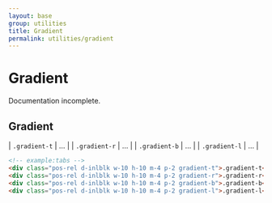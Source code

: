 ```yaml
---
layout: base
group: utilities
title: Gradient
permalink: utilities/gradient
---
```


# Gradient

<p class="hint hint--negative">Documentation incomplete.</p>

## Gradient

| `.gradient-t` | … |
| `.gradient-r` | … |
| `.gradient-b` | … |
| `.gradient-l` | … |

```html
<!-- example:tabs -->
<div class="pos-rel d-inlblk w-10 h-10 m-4 p-2 gradient-t">.gradient-t</div>
<div class="pos-rel d-inlblk w-10 h-10 m-4 p-2 gradient-r">.gradient-r</div>
<div class="pos-rel d-inlblk w-10 h-10 m-4 p-2 gradient-b">.gradient-b</div>
<div class="pos-rel d-inlblk w-10 h-10 m-4 p-2 gradient-l">.gradient-l</div>
```